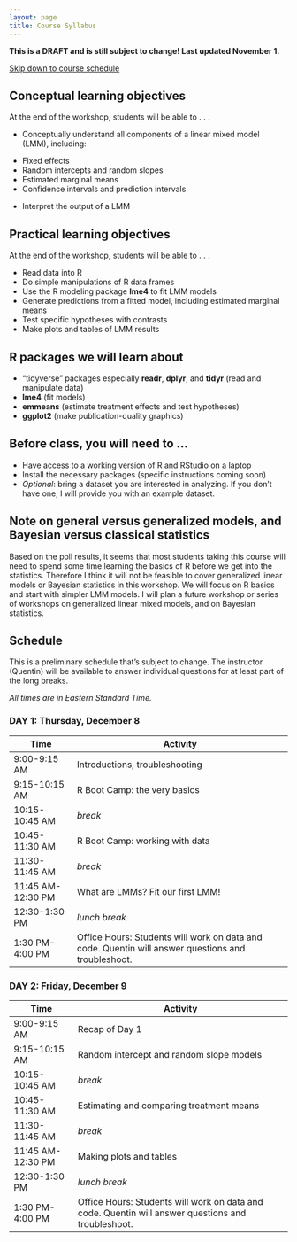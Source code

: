 ```yaml
---
layout: page
title: Course Syllabus
---
```


**This is a DRAFT and is still subject to change! Last updated November 1.**

[Skip down to course schedule](#schedule)

## Conceptual learning objectives

At the end of the workshop, students will be able to . . . 

-	Conceptually understand all components of a linear mixed model (LMM), including: 
  +	Fixed effects
  +	Random intercepts and random slopes
  +	Estimated marginal means
  +	Confidence intervals and prediction intervals
-	Interpret the output of a LMM

## Practical learning objectives

At the end of the workshop, students will be able to . . .

- Read data into R
- Do simple manipulations of R data frames
- Use the R modeling package **lme4** to fit LMM models
-	Generate predictions from a fitted model, including estimated marginal means
-	Test specific hypotheses with contrasts
-	Make plots and tables of LMM results

## R packages we will learn about

-	“tidyverse” packages especially **readr**, **dplyr**, and **tidyr** (read and manipulate data)
-	**lme4** (fit models)
-	**emmeans** (estimate treatment effects and test hypotheses)
-	**ggplot2** (make publication-quality graphics)

## Before class, you will need to ...

-	Have access to a working version of R and RStudio on a laptop
-	Install the necessary packages (specific instructions coming soon)
-	*Optional*: bring a dataset you are interested in analyzing. If you don’t have one, I will provide you with an example dataset.

## Note on general versus generalized models, and Bayesian versus classical statistics

Based on the poll results, it seems that most students taking this course will need to spend some time learning the basics of R before we get into the statistics. Therefore I think it will not be feasible to cover generalized linear models or Bayesian statistics in this workshop. We will focus on R basics and start with simpler LMM models. I will plan a future workshop or series of workshops on generalized linear mixed models, and on Bayesian statistics.

## Schedule

This is a preliminary schedule that’s subject to change. The instructor (Quentin) will be available to answer individual questions for at least part of the long breaks.

*All times are in Eastern Standard Time.*

### DAY 1: Thursday, December 8

Time                      | Activity
------------------------- | ----------------------------------------------------------
9:00-9:15 AM              | Introductions, troubleshooting
9:15-10:15 AM             | R Boot Camp: the very basics
10:15-10:45 AM            | *break*
10:45-11:30 AM            | R Boot Camp: working with data
11:30-11:45 AM            | *break*
11:45 AM-12:30 PM         | What are LMMs? Fit our first LMM!
12:30-1:30 PM             | *lunch break*
1:30 PM-4:00 PM           | Office Hours: Students will work on data and code. Quentin will answer questions and troubleshoot.

### DAY 2: Friday, December 9

Time                      | Activity
------------------------- | ----------------------------------------------------------
9:00-9:15 AM              | Recap of Day 1
9:15-10:15 AM             | Random intercept and random slope models
10:15-10:45 AM            | *break*
10:45-11:30 AM            | Estimating and comparing treatment means
11:30-11:45 AM            | *break*
11:45 AM-12:30 PM         | Making plots and tables
12:30-1:30 PM             | *lunch break*
1:30 PM-4:00 PM           | Office Hours: Students will work on data and code. Quentin will answer questions and troubleshoot.